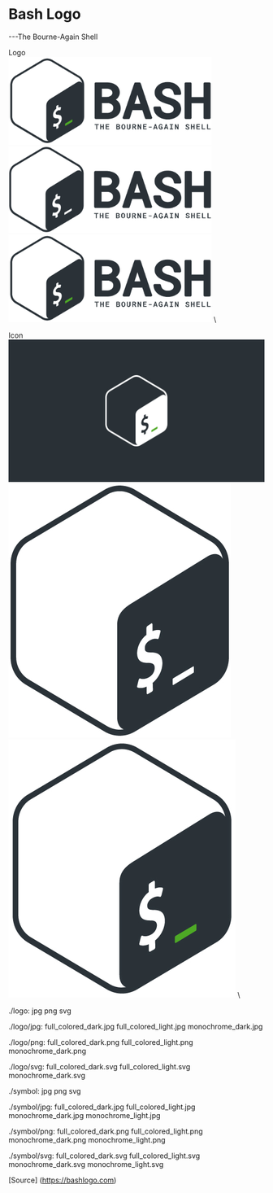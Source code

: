 # Bash Logo
---The Bourne-Again Shell

Logo\
<img src="https://raw.githubusercontent.com/NgineerBabu/logo/master/bash/logo/jpg/full_colored_dark.jpg" width=400px></img> \
<img src="https://raw.githubusercontent.com/NgineerBabu/logo/master/bash/logo/jpg/monochrome_dark.jpg" width=400px></img> \
<img src="https://raw.githubusercontent.com/NgineerBabu/logo/master/bash/logo/jpg/full_colored_dark.jpg" width=400px></img> \

Icon
![](symbol/jpg/full_colored_light.jpg) \
![](symbol/jpg/monochrome_dark.jpg) \
![](symbol/jpg/full_colored_dark.jpg) \

./logo:
jpg  png  svg

./logo/jpg:
full_colored_dark.jpg  full_colored_light.jpg  monochrome_dark.jpg

./logo/png:
full_colored_dark.png  full_colored_light.png  monochrome_dark.png

./logo/svg:
full_colored_dark.svg  full_colored_light.svg  monochrome_dark.svg

./symbol:
jpg  png  svg

./symbol/jpg:
full_colored_dark.jpg  full_colored_light.jpg  monochrome_dark.jpg  monochrome_light.jpg

./symbol/png:
full_colored_dark.png  full_colored_light.png  monochrome_dark.png  monochrome_light.png

./symbol/svg:
full_colored_dark.svg  full_colored_light.svg  monochrome_dark.svg  monochrome_light.svg


[Source] (https://bashlogo.com)
